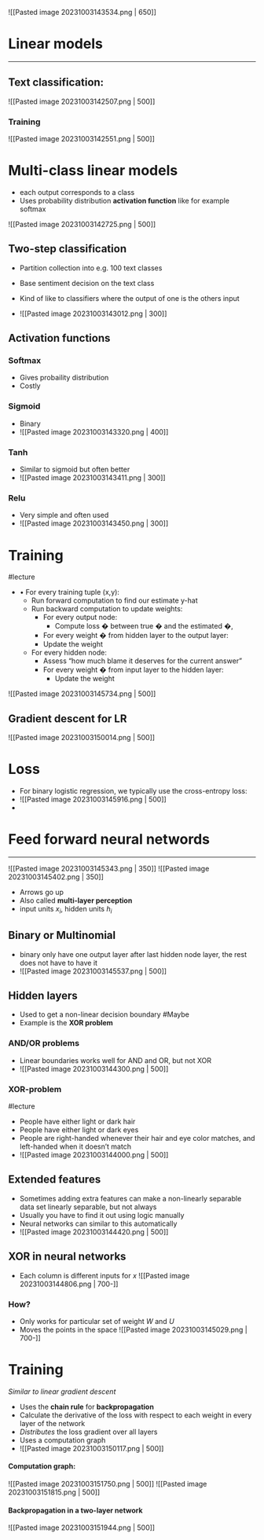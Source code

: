 
![[Pasted image 20231003143534.png | 650]]
# Linear models
---

## Text classification:

![[Pasted image 20231003142507.png | 500]]

### Training

![[Pasted image 20231003142551.png | 500]]


# Multi-class linear models

* each output corresponds to a class
* Uses probability distribution **activation function** like for example softmax

![[Pasted image 20231003142725.png | 500]]


## Two-step classification

* Partition collection into e.g. 100 text classes
* Base sentiment decision on the text class
* Kind of like to classifiers where the output of one is the others input

* ![[Pasted image 20231003143012.png | 300]]

## Activation functions

### Softmax
* Gives probaility distribution
* Costly

### Sigmoid
* Binary
* ![[Pasted image 20231003143320.png | 400]]
### Tanh
* Similar to sigmoid but often better
* ![[Pasted image 20231003143411.png | 300]]

### Relu
* Very simple and often used
* ![[Pasted image 20231003143450.png | 300]]

# Training
#lecture 
* • For every training tuple (x,y): 
	* Run forward computation to find our estimate y-hat
	* Run backward computation to update weights: 
		* For every output node: 
			* Compute loss � between true � and the estimated �, 
		* For every weight � from hidden layer to the output layer: 
		* Update the weight 
	* For every hidden node: 
		* Assess “how much blame it deserves for the current answer” 
		* For every weight � from input layer to the hidden layer: 
			* Update the weight

![[Pasted image 20231003145734.png | 500]]


## Gradient descent for LR

![[Pasted image 20231003150014.png | 500]]

# Loss

* For binary logistic regression, we typically use the cross-entropy loss:
* ![[Pasted image 20231003145916.png | 500]]
* 

# Feed forward neural networds
---
![[Pasted image 20231003145343.png | 350]]
![[Pasted image 20231003145402.png | 350]]
* Arrows go up
* Also called **multi-layer perception**
* input units $x_i$, hidden units $h_i$

## Binary or Multinomial

* binary only have one output layer after last hidden node layer, the rest does not have to have it
* ![[Pasted image 20231003145537.png | 500]]

## Hidden layers

* Used to get a non-linear decision boundary #Maybe 
* Example is the **XOR problem**


### AND/OR problems

* Linear boundaries works well for AND and OR, but not XOR
* ![[Pasted image 20231003144300.png | 500]]


### XOR-problem 
#lecture
* People have either light or dark hair 
* People have either light or dark eyes 
* People are right-handed whenever their hair and eye color matches, and left-handed when it doesn’t match
* ![[Pasted image 20231003144000.png | 500]]


## Extended features

* Sometimes adding extra features can make a non-linearly separable data set linearly separable, but not always
* Usually you have to find it out using logic manually
* Neural networks can similar to this automatically
* ![[Pasted image 20231003144420.png | 500]]

## XOR in neural networks

 * Each column is different inputs for $x$
![[Pasted image 20231003144806.png | 700-]]


### How?

* Only works for particular set of weight $W$ and $U$
* Moves the points in the space
![[Pasted image 20231003145029.png | 700-]]

# Training
_Similar to linear gradient descent_

* Uses the **chain rule** for **backpropagation**
* Calculate the derivative of the loss with respect to each weight in every layer of the network
* _Distributes_ the loss gradient over all layers
* Uses a computation graph
* ![[Pasted image 20231003150117.png | 500]]


#### Computation graph: 
![[Pasted image 20231003151750.png | 500]]
![[Pasted image 20231003151815.png  | 500]]

#### Backpropagation in a two-layer network
![[Pasted image 20231003151944.png | 500]]


